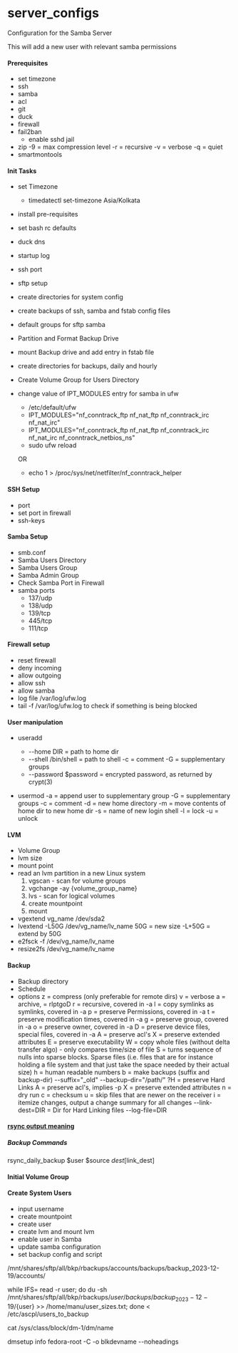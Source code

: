 # server_configs
Configuration for the Samba Server

This will add a new user with relevant samba permissions


#### Prerequisites

- set timezone
- ssh
- samba
- acl
- git
- duck
- firewall
- fail2ban
    - enable sshd jail
- zip
    -9 = max compression level
    -r = recursive
    -v = verbose
    -q = quiet
- smartmontools

#### Init Tasks 
- set Timezone
    - timedatectl set-timezone Asia/Kolkata
- install pre-requisites
- set bash rc defaults
- duck dns
- startup log
- ssh port
- sftp setup
- create directories for system config
- create backups of ssh, samba and fstab config files
- default groups for sftp samba
- Partition and Format Backup Drive
- mount Backup drive and add entry in fstab file
- create directories for backups, daily and hourly
- Create Volume Group for Users Directory
- change value of IPT_MODULES entry for samba in ufw 
    - /etc/default/ufw
    - IPT_MODULES="nf_conntrack_ftp nf_nat_ftp nf_conntrack_irc nf_nat_irc"
    - IPT_MODULES="nf_conntrack_ftp nf_nat_ftp nf_conntrack_irc nf_nat_irc nf_conntrack_netbios_ns"
    - sudo ufw reload

    OR

    - echo 1 > /proc/sys/net/netfilter/nf_conntrack_helper


#### SSH Setup
- port
- set port in firewall
- ssh-keys


#### Samba Setup
- smb.conf
- Samba Users Directory
- Samba Users Group
- Samba Admin Group
- Check Samba Port in Firewall
- samba ports
    - 137/udp
    - 138/udp
    - 139/tcp
    - 445/tcp
    - 111/tcp

#### Firewall setup
- reset firewall
- deny incoming
- allow outgoing
- allow ssh
- allow samba
- log file /var/log/ufw.log
- tail -f /var/log/ufw.log to check if something is being blocked




#### User manipulation
- useradd
    - --home DIR = path to home dir
    - --shell /bin/shell = path to shell
    -c = comment
    -G = supplementary groups
    - --password $password = encrypted password, as returned by crypt(3)

- usermod
    -a = append user to supplementary group
    -G = supplementary groups
    -c = comment
    -d = new home directory
    -m = move contents of home dir to new home dir
    -s = name of new login shell
    -l = lock
    -u = unlock




#### LVM
- Volume Group
- lvm size
- mount point
- read an lvm partition in a new Linux system
    1. vgscan - scan for volume groups
    2. vgchange -ay {volume_group_name}
    3. lvs - scan for logical volumes
    4. create mountpoint
    5. mount
- vgextend vg_name /dev/sda2
- lvextend -L50G /dev/vg_name/lv_name
    50G = new size
    -L+50G = extend by 50G
- e2fsck -f /dev/vg_name/lv_name
- resize2fs /dev/vg_name/lv_name

#### Backup
- Backup directory
- Schedule
- options
    z = compress (only preferable for remote dirs)
    v = verbose
    a = archive, = rlptgoD
        r = recursive, covered in -a
        l = copy symlinks as symlinks, covered in -a
        p = preserve Permissions, covered in -a
        t = preserve modification times, covered in -a
        g = preserve group, covered in -a
        o = preserve owner, covered in -a
        D = preserve device files, special files, covered in -a
    A = preserve acl's
    X = preserve extended attributes
    E = preserve executability
    W = copy whole files (without delta transfer algo) - only compares time/size of file
    S = turns sequence of nulls into sparse blocks. Sparse files (i.e. files that are for instance holding a file system and that just take the space needed by their actual size)
    h = human readable numbers
    b = make backups (suffix and backup-dir)
        --suffix="_old"
        --backup-dir="/path/"
    ?H = preserve Hard Links
    A = preserve acl's, implies -p
    X = preserve extended attributes
    n = dry run
    c = checksum
    u = skip files that are newer on the receiver
    i = itemize changes, output a change summary for all changes
    --link-dest=DIR = Dir for Hard Linking files
    --log-file=DIR
#### [rsync output meaning](http://www.staroceans.org/e-book/understanding-the-output-of-rsync-itemize-changes.html)

##### Backup Commands

rsync_daily_backup $user $source $dest [$link_dest]

#### Initial Volume Group




#### Create System Users
- input username
- create mountpoint
- create user
- create lvm and mount lvm
- enable user in Samba
- update samba configuration
- set backup config and script




/mnt/shares/sftp/all/bkp/rbackups/accounts/backups/backup_2023-12-19/accounts/

while IFS= read -r user; do du -sh /mnt/shares/sftp/all/bkp/rbackups/${user}/backups/backup_2023-12-19/${user} >> /home/manu/user_sizes.txt; done < /etc/ascpl/users_to_backup


cat /sys/class/block/dm-1/dm/name

dmsetup info fedora-root -C -o blkdevname --noheadings
